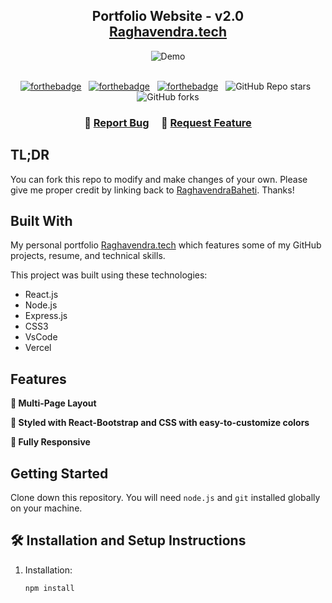 <h2 align="center">
  Portfolio Website - v2.0<br/>
  <a href="https://raghavendraa.netlify.app/" target="_blank">Raghavendra.tech</a>
</h2>
<div align="center">
  <img alt="Demo" src="Screenshot 2025-04-11 at 4.15.33 PM.png" />
</div>

<br/>

<center>

[![forthebadge](https://forthebadge.com/images/badges/built-with-love.svg)](https://forthebadge.com) &nbsp;
[![forthebadge](https://forthebadge.com/images/badges/made-with-javascript.svg)](https://forthebadge.com) &nbsp;
[![forthebadge](https://forthebadge.com/images/badges/open-source.svg)](https://forthebadge.com) &nbsp;
![GitHub Repo stars](https://img.shields.io/github/stars/RaghavendraBaheti/Portfolio?color=red&logo=github&style=for-the-badge) &nbsp;
![GitHub forks](https://img.shields.io/github/forks/RaghavendraBaheti/Portfolio?color=red&logo=github&style=for-the-badge)

</center>

<h3 align="center">
    🔹
    <a href="https://github.com/RaghavendraBaheti/Portfolio/issues">Report Bug</a> &nbsp; &nbsp;
    🔹
    <a href="https://github.com/RaghavendraBaheti/Portfolio/issues">Request Feature</a>
</h3>

## TL;DR

You can fork this repo to modify and make changes of your own. Please give me proper credit by linking back to [RaghavendraBaheti](https://github.com/RaghavendraBaheti/Portfolio). Thanks!

## Built With

My personal portfolio [Raghavendra.tech](https://raghavendraa.netlify.app/) which features some of my GitHub projects, resume, and technical skills.<br/>

This project was built using these technologies:

- React.js  
- Node.js  
- Express.js  
- CSS3  
- VsCode  
- Vercel  

## Features

**📖 Multi-Page Layout**

**🎨 Styled with React-Bootstrap and CSS with easy-to-customize colors**

**📱 Fully Responsive**

## Getting Started

Clone down this repository. You will need `node.js` and `git` installed globally on your machine.

## 🛠 Installation and Setup Instructions

1. Installation:  
   ```bash
   npm install
